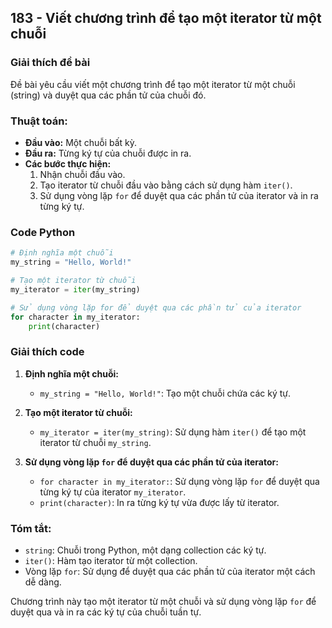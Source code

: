 ## 183 - Viết chương trình để tạo một iterator từ một chuỗi

### Giải thích đề bài

Đề bài yêu cầu viết một chương trình để tạo một iterator từ một chuỗi (string) và duyệt qua các phần tử của chuỗi đó.

### Thuật toán:

- **Đầu vào:** Một chuỗi bất kỳ.
- **Đầu ra:** Từng ký tự của chuỗi được in ra.
- **Các bước thực hiện:**
  1. Nhận chuỗi đầu vào.
  2. Tạo iterator từ chuỗi đầu vào bằng cách sử dụng hàm `iter()`.
  3. Sử dụng vòng lặp `for` để duyệt qua các phần tử của iterator và in ra từng ký tự.

### Code Python

```python
# Định nghĩa một chuỗi
my_string = "Hello, World!"

# Tạo một iterator từ chuỗi
my_iterator = iter(my_string)

# Sử dụng vòng lặp for để duyệt qua các phần tử của iterator
for character in my_iterator:
    print(character)
```

### Giải thích code

1. **Định nghĩa một chuỗi:**

   - `my_string = "Hello, World!"`: Tạo một chuỗi chứa các ký tự.

2. **Tạo một iterator từ chuỗi:**

   - `my_iterator = iter(my_string)`: Sử dụng hàm `iter()` để tạo một iterator từ chuỗi `my_string`.

3. **Sử dụng vòng lặp `for` để duyệt qua các phần tử của iterator:**
   - `for character in my_iterator:`: Sử dụng vòng lặp `for` để duyệt qua từng ký tự của iterator `my_iterator`.
   - `print(character)`: In ra từng ký tự vừa được lấy từ iterator.

### Tóm tắt:

- `string`: Chuỗi trong Python, một dạng collection các ký tự.
- `iter()`: Hàm tạo iterator từ một collection.
- Vòng lặp `for`: Sử dụng để duyệt qua các phần tử của iterator một cách dễ dàng.

Chương trình này tạo một iterator từ một chuỗi và sử dụng vòng lặp `for` để duyệt qua và in ra các ký tự của chuỗi tuần tự.
